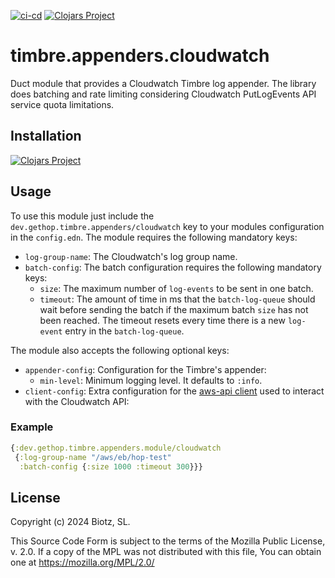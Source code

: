 [![ci-cd](https://github.com/gethop-dev/timbre.appenders.cloudwatch/actions/workflows/ci-cd.yml/badge.svg)](https://github.com/gethop-dev/timbre.appenders.cloudwatch/actions/workflows/ci-cd.yml)
[![Clojars Project](https://img.shields.io/clojars/v/dev.gethop/timbre.appenders.cloudwatch.svg)](https://clojars.org/dev.gethop/timbre.appenders.cloudwatch)

# timbre.appenders.cloudwatch

Duct module that provides a Cloudwatch Timbre log appender. The
library does batching and rate limiting considering Cloudwatch
PutLogEvents API service quota limitations.

## Installation

[![Clojars Project](https://clojars.org/dev.gethop/timbre.appenders.cloudwatch/latest-version.svg)](https://clojars.org/dev.gethop/timbre.appenders.cloudwatch)


## Usage
To use this module just include the `dev.gethop.timbre.appenders/cloudwatch` key to your modules configuration in the `config.edn`.
The module requires the following mandatory keys:

* `log-group-name`: The Cloudwatch's log group name.
* `batch-config`: The batch configuration requires the following mandatory keys:
  * `size`: The maximum number of `log-events` to be sent in one batch.
  * `timeout`: The amount of time in ms that the `batch-log-queue` should wait before sending the batch if the maximum batch `size` has not been reached. The timeout resets every time there is a new `log-event` entry in the `batch-log-queue`.

The module also accepts the following optional keys:

* `appender-config`: Configuration for the Timbre's appender:
  * `min-level`: Minimum logging level. It defaults to `:info`.
* `client-config`: Extra configuration for the
  [aws-api client](https://cognitect-labs.github.io/aws-api/cognitect.aws.client.api-api.html#cognitect.aws.client.api/client)
  used to interact with the Cloudwatch API:

### Example

``` clojure
{:dev.gethop.timbre.appenders.module/cloudwatch
 {:log-group-name "/aws/eb/hop-test"
  :batch-config {:size 1000 :timeout 300}}}
```

## License

Copyright (c) 2024 Biotz, SL.

This Source Code Form is subject to the terms of the Mozilla Public License,
v. 2.0. If a copy of the MPL was not distributed with this file, You can obtain
one at https://mozilla.org/MPL/2.0/

